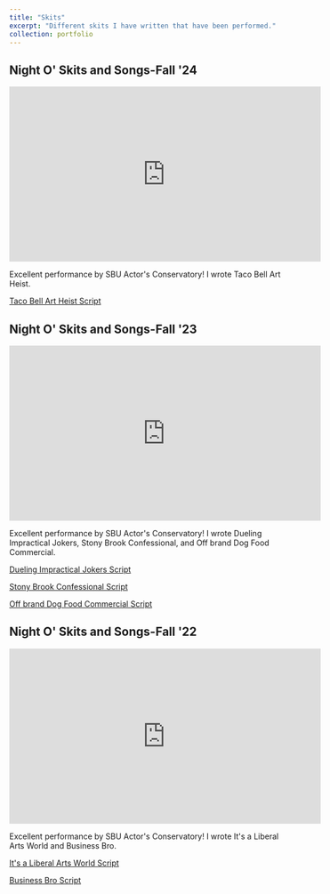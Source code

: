 ```yaml
---
title: "Skits"
excerpt: "Different skits I have written that have been performed."
collection: portfolio
---
```

## Night O' Skits and Songs-Fall '24

<iframe width="560" height="315" src="https://www.youtube.com/embed/ayF6b17YxLs?si=7c5YnFgLiJaMDOhu" title="YouTube video player" frameborder="0" allow="accelerometer; autoplay; clipboard-write; encrypted-media; gyroscope; picture-in-picture; web-share" referrerpolicy="strict-origin-when-cross-origin" allowfullscreen></iframe>

Excellent performance by SBU Actor's Conservatory! I wrote Taco Bell Art Heist.

[Taco Bell Art Heist Script](/files/TacoBellArtHeist.docx)

## Night O' Skits and Songs-Fall '23

<iframe width="560" height="315" src="https://www.youtube.com/embed/1nAQMLgMpD0?si=H1zoyqglOYKZmgH3" title="YouTube video player" frameborder="0" allow="accelerometer; autoplay; clipboard-write; encrypted-media; gyroscope; picture-in-picture; web-share" referrerpolicy="strict-origin-when-cross-origin" allowfullscreen></iframe>

Excellent performance by SBU Actor's Conservatory! I wrote Dueling Impractical Jokers, Stony Brook Confessional, and Off brand Dog Food Commercial.

[Dueling Impractical Jokers Script](/files/DuelingImpracticalJokers.docx)

[Stony Brook Confessional Script](/files/StonyBrookConfessional.docx)

[Off brand Dog Food Commercial Script](/files/OffbrandDogFoodCommercial.docx)

## Night O' Skits and Songs-Fall '22

<iframe width="560" height="315" src="https://www.youtube.com/embed/UqKonqNT2aw?si=MwgRXjNCZrIel7xc" title="YouTube video player" frameborder="0" allow="accelerometer; autoplay; clipboard-write; encrypted-media; gyroscope; picture-in-picture; web-share" referrerpolicy="strict-origin-when-cross-origin" allowfullscreen></iframe>

Excellent performance by SBU Actor's Conservatory! I wrote It's a Liberal Arts World and Business Bro.

[It's a Liberal Arts World Script](/files/ItsaLiberalArtsworld.docx)

[Business Bro Script](/files/BusinessBro.docx)

